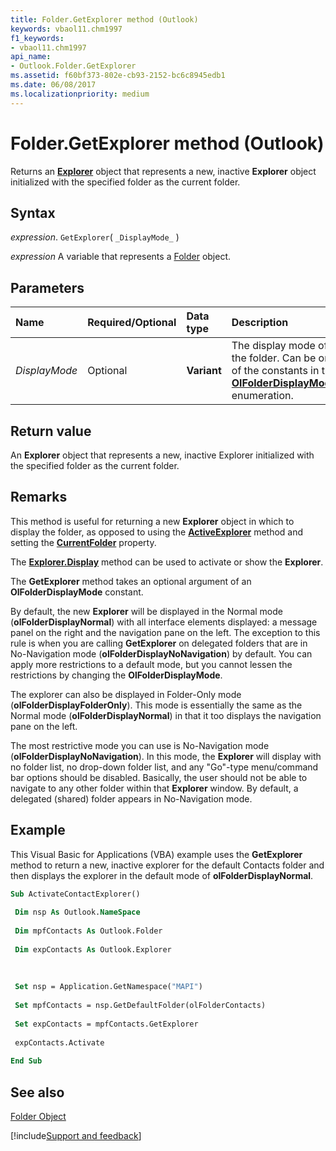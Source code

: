 ```yaml
---
title: Folder.GetExplorer method (Outlook)
keywords: vbaol11.chm1997
f1_keywords:
- vbaol11.chm1997
api_name:
- Outlook.Folder.GetExplorer
ms.assetid: f60bf373-802e-cb93-2152-bc6c8945edb1
ms.date: 06/08/2017
ms.localizationpriority: medium
---
```



# Folder.GetExplorer method (Outlook)

Returns an **[Explorer](Outlook.Explorer.md)** object that represents a new, inactive **Explorer** object initialized with the specified folder as the current folder.


## Syntax

_expression_. `GetExplorer`( `_DisplayMode_` )

_expression_ A variable that represents a [Folder](Outlook.Folder.md) object.


## Parameters



|Name|Required/Optional|Data type|Description|
|:-----|:-----|:-----|:-----|
| _DisplayMode_|Optional| **Variant**|The display mode of the folder. Can be one of the constants in the **[OlFolderDisplayMode](Outlook.OlFolderDisplayMode.md)** enumeration.|

## Return value

An **Explorer** object that represents a new, inactive Explorer initialized with the specified folder as the current folder.


## Remarks

This method is useful for returning a new **Explorer** object in which to display the folder, as opposed to using the **[ActiveExplorer](Outlook.Application.ActiveExplorer.md)** method and setting the **[CurrentFolder](Outlook.Explorer.CurrentFolder.md)** property.

The **[Explorer.Display](Outlook.Explorer.Display.md)** method can be used to activate or show the **Explorer**.

The **GetExplorer** method takes an optional argument of an **OlFolderDisplayMode** constant.

By default, the new **Explorer** will be displayed in the Normal mode (**olFolderDisplayNormal**) with all interface elements displayed: a message panel on the right and the navigation pane on the left. The exception to this rule is when you are calling **GetExplorer** on delegated folders that are in No-Navigation mode (**olFolderDisplayNoNavigation**) by default. You can apply more restrictions to a default mode, but you cannot lessen the restrictions by changing the **OlFolderDisplayMode**.

The explorer can also be displayed in Folder-Only mode (**olFolderDisplayFolderOnly**). This mode is essentially the same as the Normal mode (**olFolderDisplayNormal**) in that it too displays the navigation pane on the left.

 The most restrictive mode you can use is No-Navigation mode (**olFolderDisplayNoNavigation**). In this mode, the **Explorer** will display with no folder list, no drop-down folder list, and any "Go"-type menu/command bar options should be disabled. Basically, the user should not be able to navigate to any other folder within that **Explorer** window. By default, a delegated (shared) folder appears in No-Navigation mode.


## Example

This Visual Basic for Applications (VBA) example uses the **GetExplorer** method to return a new, inactive explorer for the default Contacts folder and then displays the explorer in the default mode of **olFolderDisplayNormal**.


```vb
Sub ActivateContactExplorer() 
 
 Dim nsp As Outlook.NameSpace 
 
 Dim mpfContacts As Outlook.Folder 
 
 Dim expContacts As Outlook.Explorer 
 
 
 
 Set nsp = Application.GetNamespace("MAPI") 
 
 Set mpfContacts = nsp.GetDefaultFolder(olFolderContacts) 
 
 Set expContacts = mpfContacts.GetExplorer 
 
 expContacts.Activate 
 
End Sub
```


## See also


[Folder Object](Outlook.Folder.md)

[!include[Support and feedback](~/includes/feedback-boilerplate.md)]